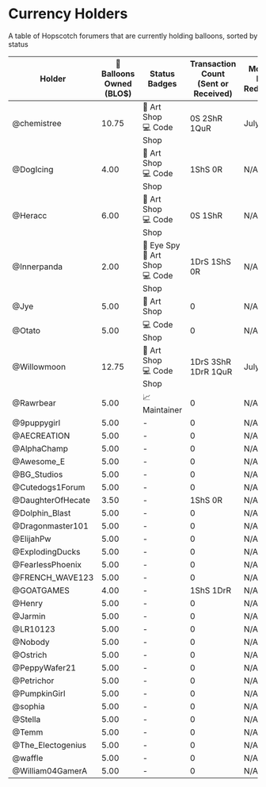 # Currency Holders
A table of Hopscotch forumers that are currently holding balloons, sorted by status

| Holder  | 🎈 Balloons Owned (BLO$) | Status Badges | Transaction Count (Sent or Received) | Monthly Last Redeemed | Suspension Status |
| ------------- | ------------- | ------- | ------- | ------- | ------- |
| @chemistree        | 10.75  | 🎨 Art Shop<br>💻 Code Shop | 0S 2ShR 1QuR | July 2021 | N/A |
| @DogIcing          | 4.00  | 🎨 Art Shop<br>💻 Code Shop | 1ShS 0R | N/A | N/A |
| @Heracc            | 6.00  | 🎨 Art Shop<br>💻 Code Shop | 0S 1ShR | N/A | N/A |
| @Innerpanda        | 2.00  | 🔎 Eye Spy<br>🎨 Art Shop<br>💻 Code Shop | 1DrS 1ShS 0R | N/A | N/A |
| @Jye               | 5.00  | 🎨 Art Shop | 0 | N/A | N/A |
| @Otato             | 5.00  | 💻 Code Shop | 0 | N/A | N/A |
| @Willowmoon        | 12.75  | 🎨 Art Shop<br>💻 Code Shop | 1DrS 3ShR 1DrR 1QuR | July 2021 | N/A |
| @Rawrbear          | 5.00  | 📈 Maintainer | 0 | N/A | N/A |
| @9puppygirl        | 5.00  | - | 0 | N/A | N/A |
| @AECREATION        | 5.00  | - | 0 | N/A | N/A |
| @AlphaChamp        | 5.00  | - | 0 | N/A | N/A |
| @Awesome_E         | 5.00  | - | 0 | N/A | N/A |
| @BG_Studios        | 5.00  | - | 0 | N/A | N/A |
| @Cutedogs1Forum    | 5.00  | - | 0 | N/A | N/A |
| @DaughterOfHecate  | 3.50  | - | 1ShS 0R | N/A | N/A |
| @Dolphin_Blast     | 5.00  | - | 0 | N/A | N/A |
| @Dragonmaster101   | 5.00  | - | 0 | N/A | N/A |
| @ElijahPw          | 5.00  | - | 0 | N/A | N/A |
| @ExplodingDucks    | 5.00  | - | 0 | N/A | N/A |
| @FearlessPhoenix   | 5.00  | - | 0 | N/A | N/A |
| @FRENCH_WAVE123    | 5.00  | - | 0 | N/A | N/A |
| @GOATGAMES         | 4.00  | - | 1ShS 1DrR | N/A | N/A |
| @Henry             | 5.00  | - | 0 | N/A | N/A |
| @Jarmin            | 5.00  | - | 0 | N/A | N/A |
| @LR10123           | 5.00  | - | 0 | N/A | N/A |
| @Nobody            | 5.00  | - | 0 | N/A | N/A |
| @Ostrich           | 5.00  | - | 0 | N/A | N/A |
| @PeppyWafer21      | 5.00  | - | 0 | N/A | N/A |
| @Petrichor         | 5.00  | - | 0 | N/A | N/A |
| @PumpkinGirl       | 5.00  | - | 0 | N/A | N/A |
| @sophia            | 5.00  | - | 0 | N/A | N/A |
| @Stella            | 5.00  | - | 0 | N/A | N/A |
| @Temm              | 5.00  | - | 0 | N/A | N/A |
| @The_Electogenius  | 5.00  | - | 0 | N/A | N/A |
| @waffle            | 5.00  | - | 0 | N/A | N/A |
| @William04GamerA   | 5.00  | - | 0 | N/A | N/A |
